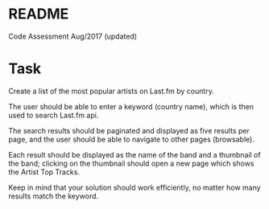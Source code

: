 # README

Code Assessment Aug/2017 (updated)

# Task

Create a list of the most popular artists on Last.fm by country. 

The user should be able to enter a keyword (country name), which is then used to search Last.fm api. 

The search results should be paginated and displayed as five results per page, and the user should be able to navigate to other pages (browsable). 

Each result should be displayed as the name of the band and a thumbnail of the band; clicking on the thumbnail should open a new page which shows the Artist Top Tracks. 

Keep in mind that your solution should work efficiently, no matter how many results match the keyword.
